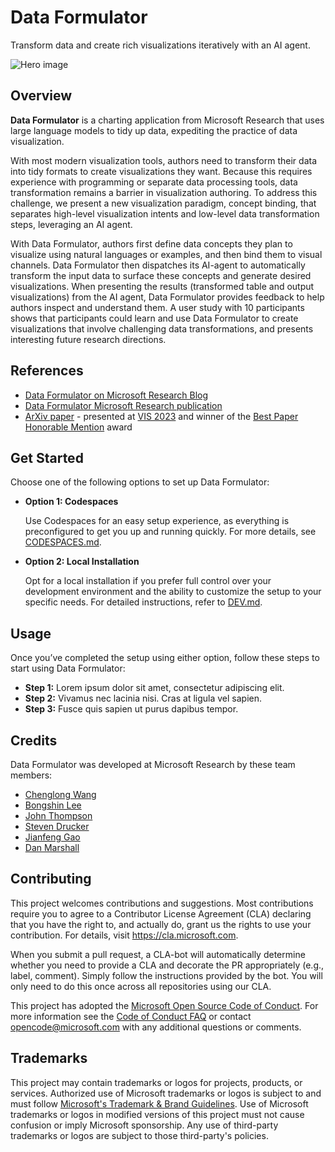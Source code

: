 # Data Formulator

Transform data and create rich visualizations iteratively with an AI agent.

  
![Hero image](https://github.com/user-attachments/assets/18069024-f721-463a-b6a1-bd6ec0a3857c)

## Overview

**Data Formulator** is a charting application from Microsoft Research that uses large language models to tidy up data, expediting the practice of data visualization.

With most modern visualization tools, authors need to transform their data into tidy formats to create visualizations they want. Because this requires experience with programming or separate data processing tools, data transformation remains a barrier in visualization authoring. To address this challenge, we present a new visualization paradigm, concept binding, that separates high-level visualization intents and low-level data transformation steps, leveraging an AI agent. 

With Data Formulator, authors first define data concepts they plan to visualize using natural languages or examples, and then bind them to visual channels. Data Formulator then dispatches its AI-agent to automatically transform the input data to surface these concepts and generate desired visualizations. When presenting the results (transformed table and output visualizations) from the AI agent, Data Formulator provides feedback to help authors inspect and understand them. A user study with 10 participants shows that participants could learn and use Data Formulator to create visualizations that involve challenging data transformations, and presents interesting future research directions.

## References
* [Data Formulator on Microsoft Research Blog](https://www.microsoft.com/en-us/research/blog/data-formulator-a-concept-driven-ai-powered-approach-to-data-visualization/?msockid=0c9345563fe06aec100c54e93e8f6b47)
* [Data Formulator Microsoft Research publication](https://www.microsoft.com/en-us/research/publication/data-formulator-ai-powered-concept-driven-visualization-authoring/)
* [ArXiv paper](https://arxiv.org/abs/2309.10094) - presented at [VIS 2023](https://ieeevis.org/year/2023/welcome) and winner of the [Best Paper Honorable Mention](https://ieeevis.org/year/2023/info/awards/best-paper-awards) award



## Get Started

Choose one of the following options to set up Data Formulator:

- **Option 1: Codespaces**
  
  Use Codespaces for an easy setup experience, as everything is preconfigured to get you up and running quickly. For more details, see [CODESPACES.md](CODESPACES.md).

- **Option 2: Local Installation**
  
  Opt for a local installation if you prefer full control over your development environment and the ability to customize the setup to your specific needs. For detailed instructions, refer to [DEV.md](DEV.md).


## Usage

Once you’ve completed the setup using either option, follow these steps to start using Data Formulator:

- **Step 1:** Lorem ipsum dolor sit amet, consectetur adipiscing elit.
- **Step 2:** Vivamus nec lacinia nisi. Cras at ligula vel sapien.
- **Step 3:** Fusce quis sapien ut purus dapibus tempor.




## Credits
Data Formulator was developed at Microsoft Research by these team members:
* [Chenglong Wang](https://www.microsoft.com/en-us/research/people/chenwang/)
* [Bongshin Lee](https://www.bongshiny.com/)
* [John Thompson](https://jrthomp.com/)
* [Steven Drucker](https://www.microsoft.com/en-us/research/people/sdrucker/)
* [Jianfeng Gao](https://www.microsoft.com/en-us/research/people/jfgao/)
* [Dan Marshall](https://www.microsoft.com/en-us/research/people/danmar/)

## Contributing

This project welcomes contributions and suggestions. Most contributions require you to
agree to a Contributor License Agreement (CLA) declaring that you have the right to,
and actually do, grant us the rights to use your contribution. For details, visit
https://cla.microsoft.com.

When you submit a pull request, a CLA-bot will automatically determine whether you need
to provide a CLA and decorate the PR appropriately (e.g., label, comment). Simply follow the
instructions provided by the bot. You will only need to do this once across all repositories using our CLA.

This project has adopted the [Microsoft Open Source Code of Conduct](https://opensource.microsoft.com/codeofconduct/).
For more information see the [Code of Conduct FAQ](https://opensource.microsoft.com/codeofconduct/faq/)
or contact [opencode@microsoft.com](mailto:opencode@microsoft.com) with any additional questions or comments.

## Trademarks

This project may contain trademarks or logos for projects, products, or services. Authorized use of Microsoft 
trademarks or logos is subject to and must follow 
[Microsoft's Trademark & Brand Guidelines](https://www.microsoft.com/en-us/legal/intellectualproperty/trademarks/usage/general).
Use of Microsoft trademarks or logos in modified versions of this project must not cause confusion or imply Microsoft sponsorship.
Any use of third-party trademarks or logos are subject to those third-party's policies.

